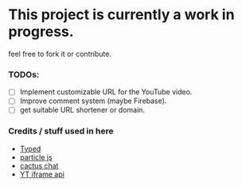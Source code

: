 # This project is currently a work in progress.

feel free to fork it or contribute.

### TODOs:

- [ ] Implement customizable URL for the YouTube video.
- [ ] Improve comment system (maybe Firebase).
- [ ] get suitable URL shortener or domain.

### Credits / stuff used in here

- [Typed](https://github.com/mattboldt/typed.js)
- [particle js](https://github.com/VincentGarreau/particles.js)
- [cactus chat](https://gitlab.com/cactus-comments/)
- [YT iframe api](https://developers.google.com/youtube/iframe_api_reference)
